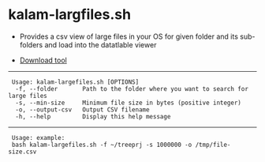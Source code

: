 # kalam-largfiles.sh

- Provides a csv view of large files in your OS for given folder and its sub-folders and load into the datatlable viewer

- [Download tool](./kalam-largfiles.sh)

---

```
 Usage: kalam-largefiles.sh [OPTIONS]
  -f, --folder       Path to the folder where you want to search for large files
  -s, --min-size     Minimum file size in bytes (positive integer)
  -o, --output-csv   Output CSV filename
  -h, --help         Display this help message
```
---
```
 Usage: example:
 bash kalam-largefiles.sh -f ~/treeprj -s 1000000 -o /tmp/file-size.csv  
```


